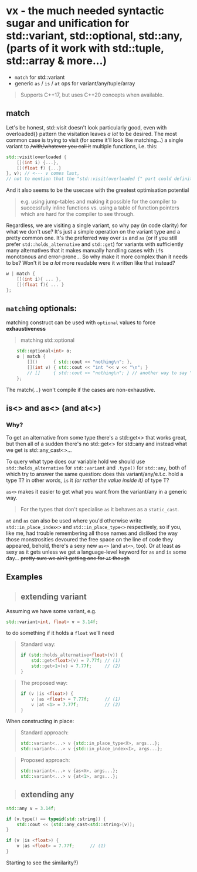 # vx - the much needed syntactic sugar and unification for std::variant, std::optional, std::any, (parts of it work with std::tuple, std::array & more...)

 - `match` for std::variant 
 - generic `as` / `is` / `at` ops for variant/any/tuple/array

 > Supports C++17, but uses C++20 concepts when available.

## match
Let's be honest, std::visit doesn't look particularly good, even with overloaded{} pattern the visitation leaves *a lot* to be desired. The most common case is trying to visit (for some it'll look like matching...) a single variant to ~~/with/whatever you call it~~ multiple functions, i.e. this:
```C++
std::visit(overloaded {
    [](int i) {...},
    [](float f) {...}
}, v); // <--- v comes last,
// not to mention that the "std::visit(overloaded {" part could definitely be better...
```
And it also seems to be the usecase with the greatest optimisation potential 
> e.g. using jump-tables and making it possible for the compiler to successfully inline functions vs. using a table of function pointers which are hard for the compiler to see through.

Regardless, we are visiting a single variant, so why pay (in code clarity) for what we don't use?
It's just a simple operation on the variant type and a pretty common one. It's the preferred way over `is` and `as` (or if you still prefer `std::holds_alternative` and `std::get`) for variants with sufficiently many alternatives that it makes manually handling cases with `if`s monotonous and error-prone...
So why make it more complex than it needs to be? Won't it be *a lot* more readable were it written like that instead?
```C++
w | match {
    [](int i){ ... }, 
    [](float f){ ... }
};
```

## `match`ing optionals:
matching construct can be used with `optional` values to force **exhaustiveness**

> matching std::optional
```C++
    std::optional<int> o;
    o | match {
        []()      { std::cout << "nothing\n"; }, 
        [](int v) { std::cout << "int "<< v << "\n"; }
        // []     { std::cout << "nothing\n"; } // another way to say "empty"
    };
```

The match{...} won't compile if the cases are non-exhaustive.

## is<> and as<> (and at<>)
### Why?
To get an alternative from some type there's a std::get<> that works great, but then all of a sudden there's no std::get<> for std::any and instead what we get is std::any_cast<>...

To query what type does our variable hold we should use `std::holds_alternative` for `std::variant` and `.type()` for `std::any`, both of which try to answer the same question: does this variant/any/e.t.c. hold a type T? in other words, `is` it *(or rather the value inside it)* of type T?

`as<>` makes it easier to get what you want from the variant/any in a generic way. 
> For the types that don't specialise `as` it behaves as a `static_cast`. 

`at` and `as` can also be used where you'd otherwise write   `std::in_place_index<>` and `std::in_place_type<>` respectively, so if you, like me, had trouble remembering all those names and disliked the way those monstrosities devoured the free space on the line of code they appeared, behold, there's a sexy new `as<>` (and `at<>`, too). Or at least as sexy as it gets unless we get a language-level keyword for `as` and `is` some day... ~~pretty sure we ain't getting one for `at` though~~

## Examples
> ## extending variant

Assuming we have some variant, e.g.
```C++
std::variant<int, float> v = 3.14f;
```
to do something if it holds a `float` we'll need
>  Standard way:
> ```C++
> if (std::holds_alternative<float>(v)) {
>     std::get<float>(v) = 7.77f; // (1)
>     std::get<1>(v) = 7.77f;     // (2)
> }
> ```

> The proposed way:
> ```C++
> if (v |is <float>) {
>     v |as <float> = 7.77f;      // (1)
>     v |at <1> = 7.77f;          // (2)
> }
> ```

When constructing in place:
> Standard approach:
> ```C++
> std::variant<...> v {std::in_place_type<X>, args...};
> std::variant<...> v {std::in_place_index<I>, args...};
> ```

> Proposed approach:
> ```C++
> std::variant<...> v {as<X>, args...};
> std::variant<...> v {at<1>, args...};
> ```

> ## extending any

```C++
std::any v = 3.14f;
```

```C++
if (v.type() == typeid(std::string)) {
    std::cout << (std::any_cast<std::string>(v));
}
```

```C++
if (v |is <float>) {
    v |as <float> = 7.77f;      // (1)
}
```
Starting to see the similarity?)
